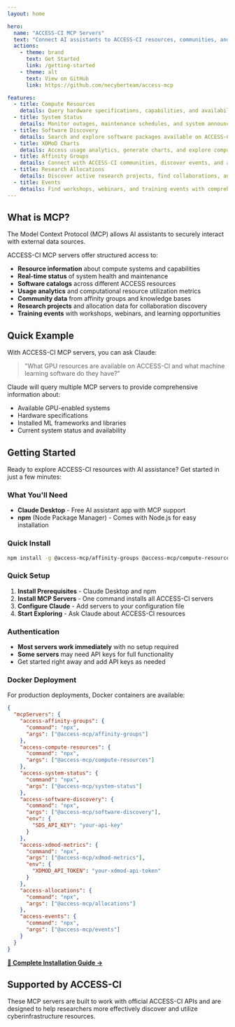```yaml
---
layout: home

hero:
  name: "ACCESS-CI MCP Servers"
  text: "Connect AI assistants to ACCESS-CI resources, communities, and data with these Model Context Protocol servers."
  actions:
    - theme: brand
      text: Get Started
      link: /getting-started
    - theme: alt
      text: View on GitHub
      link: https://github.com/necyberteam/access-mcp

features:
  - title: Compute Resources
    details: Query hardware specifications, capabilities, and availability across ACCESS resources
  - title: System Status
    details: Monitor outages, maintenance schedules, and system announcements in real-time
  - title: Software Discovery
    details: Search and explore software packages available on ACCESS-CI resources
  - title: XDMoD Charts
    details: Access usage analytics, generate charts, and explore computational resource utilization data
  - title: Affinity Groups
    details: Connect with ACCESS-CI communities, discover events, and access knowledge base resources
  - title: Research Allocations
    details: Discover active research projects, find collaborations, and analyze resource allocation trends
  - title: Events
    details: Find workshops, webinars, and training events with comprehensive filtering by date, type, skill level, and tags
---
```


## What is MCP?

The Model Context Protocol (MCP) allows AI assistants to securely interact with external data sources.

ACCESS-CI MCP servers offer structured access to:

- **Resource information** about compute systems and capabilities
- **Real-time status** of system health and maintenance
- **Software catalogs** across different ACCESS resources
- **Usage analytics** and computational resource utilization metrics
- **Community data** from affinity groups and knowledge bases
- **Research projects** and allocation data for collaboration discovery
- **Training events** with workshops, webinars, and learning opportunities

## Quick Example

With ACCESS-CI MCP servers, you can ask Claude:

> "What GPU resources are available on ACCESS-CI and what machine learning software do they have?"

Claude will query multiple MCP servers to provide comprehensive information about:

- Available GPU-enabled systems
- Hardware specifications
- Installed ML frameworks and libraries
- Current system status and availability

## Getting Started

Ready to explore ACCESS-CI resources with AI assistance? Get started in just a few minutes:

### What You'll Need
- **Claude Desktop** - Free AI assistant app with MCP support
- **npm** (Node Package Manager) - Comes with Node.js for easy installation

### Quick Install
```bash
npm install -g @access-mcp/affinity-groups @access-mcp/compute-resources @access-mcp/system-status @access-mcp/software-discovery @access-mcp/xdmod-charts @access-mcp/xdmod-data @access-mcp/allocations @access-mcp/nsf-awards @access-mcp/events
```

### Quick Setup
1. **Install Prerequisites** - Claude Desktop and npm
2. **Install MCP Servers** - One command installs all ACCESS-CI servers  
3. **Configure Claude** - Add servers to your configuration file
4. **Start Exploring** - Ask Claude about ACCESS-CI resources

### Authentication
- **Most servers work immediately** with no setup required
- **Some servers** may need API keys for full functionality
- Get started right away and add API keys as needed

### Docker Deployment
For production deployments, Docker containers are available:
```json
{
  "mcpServers": {
    "access-affinity-groups": {
      "command": "npx",
      "args": ["@access-mcp/affinity-groups"]
    },
    "access-compute-resources": {
      "command": "npx",
      "args": ["@access-mcp/compute-resources"]
    },
    "access-system-status": {
      "command": "npx",
      "args": ["@access-mcp/system-status"]
    },
    "access-software-discovery": {
      "command": "npx",
      "args": ["@access-mcp/software-discovery"],
      "env": {
        "SDS_API_KEY": "your-api-key"
      }
    },
    "access-xdmod-metrics": {
      "command": "npx",
      "args": ["@access-mcp/xdmod-metrics"],
      "env": {
        "XDMOD_API_TOKEN": "your-xdmod-api-token"
      }
    },
    "access-allocations": {
      "command": "npx",
      "args": ["@access-mcp/allocations"]
    },
    "access-events": {
      "command": "npx",
      "args": ["@access-mcp/events"]
    }
  }
}
```

[**📖 Complete Installation Guide →**](/getting-started)

## Supported by ACCESS-CI

These MCP servers are built to work with official ACCESS-CI APIs and are designed to help researchers more effectively discover and utilize cyberinfrastructure resources.
